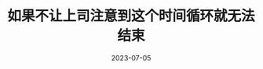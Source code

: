 ---
layout: movie-review
title: 如果不让上司注意到这个时间循环就无法结束
description: >
category: 电影
img: assets/img/movie/2023/feng_kuang_xing_qi_yi.webp
star: 3
date: 2023-07-05
---